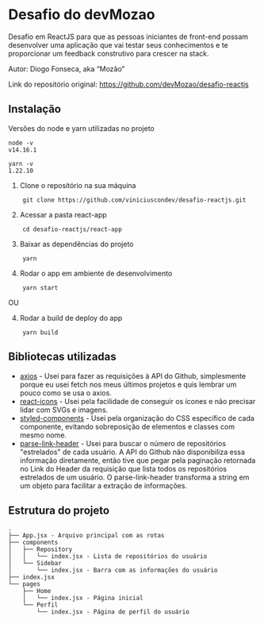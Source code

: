 # Desafio do devMozao #

Desafio em ReactJS para que as pessoas iniciantes de front-end possam desenvolver uma aplicação que vai testar seus conhecimentos e te proporcionar um feedback construtivo para crescer na stack.

Autor: Diogo Fonseca, aka “Mozão”

Link do repositório original: https://github.com/devMozao/desafio-reactjs

## Instalação ##

Versões do node e yarn utilizadas no projeto
```
node -v
v14.16.1

yarn -v
1.22.10
```


1. Clone o repositório na sua máquina

```
    git clone https://github.com/viniciuscondev/desafio-reactjs.git
```

2. Acessar a pasta react-app

```
    cd desafio-reactjs/react-app
```

3. Baixar as dependências do projeto

```
    yarn
```

4. Rodar o app em ambiente de desenvolvimento

```
    yarn start
```

OU

4. Rodar a build de deploy do app

```
    yarn build
```

## Bibliotecas utilizadas ##

* [axios](https://github.com/axios/axios) - Usei para fazer as requisições à API do Github, simplesmente porque eu usei fetch nos meus últimos projetos e quis lembrar um pouco como se usa o axios.
* [react-icons](https://github.com/react-icons/react-icons) - Usei pela facilidade de conseguir os ícones e não precisar lidar com SVGs e imagens.
* [styled-components](https://github.com/styled-components/-styled-components) - Usei pela organização do CSS específico de cada componente, evitando sobreposição de elementos e classes com mesmo nome.
* [parse-link-header](https://github.com/thlorenz/parse-link-header) - Usei para buscar o número de repositórios "estrelados" de cada usuário. A API do Github não disponibiliza essa informação diretamente, então tive que pegar pela paginação retornada no Link do Header da requisição que lista todos os repositórios estrelados de um usuário. O parse-link-header transforma a string em um objeto para facilitar a extração de informações.

## Estrutura do projeto ##

```
.
├── App.jsx - Arquivo principal com as rotas
├── components
│   ├── Repository
│   │   └── index.jsx - Lista de repositórios do usuário
│   └── Sidebar
│       └── index.jsx - Barra com as informações do usuário
├── index.jsx
└── pages
    ├── Home
    │   └── index.jsx - Página inicial
    └── Perfil
        └── index.jsx - Página de perfil do usuário
```